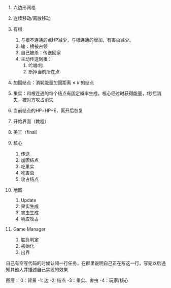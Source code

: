 1. 六边形网格
2. 连续移动/离散移动
3. 有根
   1. 与根不连通的点HP减少，与根连通的增加，有害虫减少。
   2. 输：根被占领
   3. 自己被杀：传送回家
   4. 主动传送到根：
      1. 吟唱$t$秒
      2. 断掉当前所在点
4. 加固结点：消耗能量加固距离$\leq k$ 的结点
5. 果实：和根连通的每个结点有固定概率生成，核心经过时获得能量，$t$秒后消失，被对方攻占消失
6. 当前结点的HP=HP+E，离开后恢复


1. 开始界面（教程）
2. 美工（final）
3. 核心
   1. 传送
   2. 加固结点
   3. 吃果实
   4. 吃害虫
   5. 攻占结点
4. 地图
   1. Update
   2. 果实生成
   3. 害虫生成
   4. 响应攻占
5. Game Manager
   1. 胜负判定
   2. 初始化
   3. 出界

自己有空写代码的时候认领一行任务，在群里说明自己正在写这一行，写完以后通知其他人并描述自己实现的效果

图层：
0：背景
-1: 边
-2: 结点
-3：果实、害虫
-4：玩家/核心